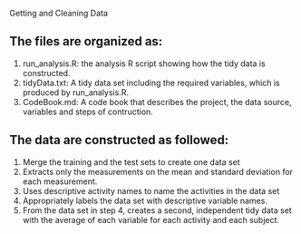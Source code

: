 Getting and Cleaning Data
## The files are organized as: 
1. run_analysis.R: the analysis R script showing how the tidy data is constructed.
2. tidyData.txt: A tidy data set including the required variables, which is produced by run_analysis.R.
3. CodeBook.md: A code book that describes the project, the data source, variables and steps of contruction.

## The data are constructed as followed:
1. Merge the training and the test sets to create one data set
2. Extracts only the measurements on the mean and standard deviation for each measurement.
3. Uses descriptive activity names to name the activities in the data set
4. Appropriately labels the data set with descriptive variable names.
5. From the data set in step 4, creates a second, independent tidy data set with the average of each variable for each activity and each subject.
